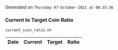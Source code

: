Generated on `Thursday 07-October-2021 at 08:35:36`

### Current to Target Coin Ratio
`current_coin_ratio.sh`

Date|Current|Target|Ratio
---|---|---|---
